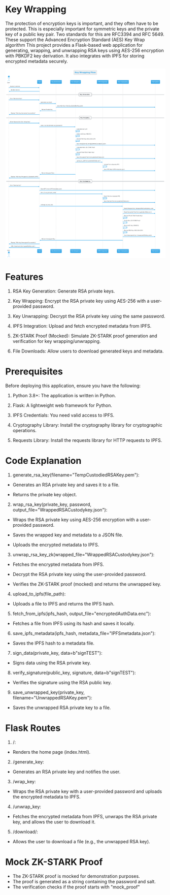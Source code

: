 # Key Wrapping
The protection of encryption keys is important, and they often have to be protected. This is especially important for symmetric keys and the private key of a public key pair. Two standards for this are RFC3394 and RFC 5649. These support the Advanced Encryption Standard (AES) Key Wrap algorithm
This project provides a Flask-based web application for generating, wrapping, and unwrapping RSA keys using AES-256 encryption with PBKDF2 key derivation. It also integrates with IPFS for storing encrypted metadata securely.

![alt text](KeyWrappingFlow.png "KeyWrappingFlow")

# Features

1. RSA Key Generation: Generate RSA private keys.

2. Key Wrapping: Encrypt the RSA private key using AES-256 with a user-provided password.

3. Key Unwrapping: Decrypt the RSA private key using the same password.

4. IPFS Integration: Upload and fetch encrypted metadata from IPFS.

5. ZK-STARK Proof (Mocked): Simulate ZK-STARK proof generation and verification for key wrapping/unwrapping.

6. File Downloads: Allow users to download generated keys and metadata.

# Prerequisites

Before deploying this application, ensure you have the following:

1. Python 3.8+: The application is written in Python.

2. Flask: A lightweight web framework for Python.

3. IPFS Credentials: You need valid access to IPFS.

4. Cryptography Library: Install the cryptography library for cryptographic operations.

5. Requests Library: Install the requests library for HTTP requests to IPFS.

# Code Explanation

1. generate_rsa_key(filename="TempCustodiedRSAKey.pem"):

* Generates an RSA private key and saves it to a file.

* Returns the private key object.

2. wrap_rsa_key(private_key, password, output_file="WrappedRSACustodykey.json"):

* Wraps the RSA private key using AES-256 encryption with a user-provided password.

* Saves the wrapped key and metadata to a JSON file.

* Uploads the encrypted metadata to IPFS.

3. unwrap_rsa_key_zk(wrapped_file="WrappedRSACustodykey.json"):

* Fetches the encrypted metadata from IPFS.

* Decrypt the RSA private key using the user-provided password.

* Verifies the ZK-STARK proof (mocked) and returns the unwrapped key.

4. upload_to_ipfs(file_path):

* Uploads a file to IPFS and returns the IPFS hash.

5. fetch_from_ipfs(ipfs_hash, output_file="encryptedAuthData.enc"):

* Fetches a file from IPFS using its hash and saves it locally.

6. save_ipfs_metadata(ipfs_hash, metadata_file="IPFSmetadata.json"):

* Saves the IPFS hash to a metadata file.

7. sign_data(private_key, data=b"signTEST"):

* Signs data using the RSA private key.

8. verify_signature(public_key, signature, data=b"signTEST"):

* Verifies the signature using the RSA public key.

9. save_unwrapped_key(private_key, filename="UnwrappedRSAKey.pem"):

* Saves the unwrapped RSA private key to a file.

# Flask Routes
1. /:

* Renders the home page (index.html).

2. /generate_key:

* Generates an RSA private key and notifies the user.

3. /wrap_key:

* Wraps the RSA private key with a user-provided password and uploads the encrypted metadata to IPFS.

4. /unwrap_key:

* Fetches the encrypted metadata from IPFS, unwraps the RSA private key, and allows the user to download it.

5. /download/<filename>:

* Allows the user to download a file (e.g., the unwrapped RSA key).

# Mock ZK-STARK Proof
* The ZK-STARK proof is mocked for demonstration purposes.
* The proof is generated as a string containing the password and salt.
* The verification checks if the proof starts with "mock_proof"
